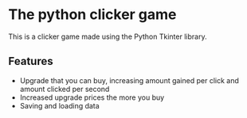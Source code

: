 # The python clicker game
This is a clicker game made using the Python Tkinter library.

## Features
- Upgrade that you can buy, increasing amount gained per click and amount clicked per second
- Increased upgrade prices the more you buy
- Saving and loading data